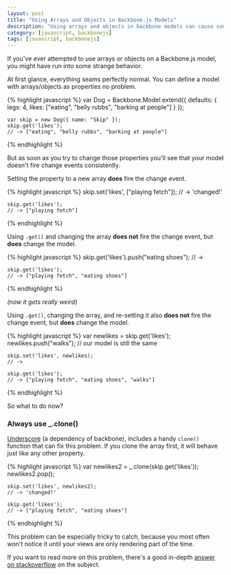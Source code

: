 ```yaml
---
layout: post
title: "Using Arrays and Objects in Backbone.js Models"
description: "Using arrays and objects in backbone models can cause some tricky behavior with how the model fires change events. Here's how to fix it."
category: [javascript, backbonejs]
tags: [javascript, backbonejs]
---
```


If you've ever attempted to use arrays or objects on a Backbone.js model, you might have run into some strange behavior.

At first glance, everything seams perfectly normal. You can define a model with arrays/objects as properties no problem.

{% highlight javascript %}
    var Dog = Backbone.Model.extend({
        defaults: {
            legs: 4,
            likes: ["eating", "belly rubbs", "barking at people"]
        }
    });

    var skip = new Dog({ name: "Skip" });
    skip.get('likes');
    // -> ["eating", "belly rubbs", "barking at people"]
{% endhighlight %}
	
But as soon as you try to change those properties you'll see that your model doesn't fire change events consistently.

Setting the property to a new array __does__ fire the change event.

{% highlight javascript %}
    skip.set('likes', ["playing fetch"]);
    // -> 'changed!'

    skip.get('likes');
    // -> ["playing fetch"]
{% endhighlight %}

Using `.get()` and changing the array __does not__ fire the change event, but __does__ change the model.

{% highlight javascript %}
    skip.get('likes').push("eating shoes");
    // ->

    skip.get('likes');
    // -> ["playing fetch", "eating shoes"]
{% endhighlight %}

_(now it gets really weird)_

Using `.get()`, changing the array, and re-setting it also __does not__ fire the change event, but __does__ change the model.

{% highlight javascript %}
    var newlikes = skip.get('likes');
    newlikes.push("walks");
    // our model is still the same

    skip.set('likes', newlikes);
    // ->

    skip.get('likes');
    // -> ["playing fetch", "eating shoes", "walks"]
{% endhighlight %}

So what to do now?

### Always use _.clone()

[Underscore](http://underscorejs.org/ "underscorejs.org") (a dependency of backbone), includes a handy `clone()` function that can fix this problem. If you clone the array first, it will behave just like any other property.

{% highlight javascript %}
    var newlikes2 = _.clone(skip.get('likes'));
    newlikes2.pop();

    skip.set('likes', newlikes2);
    // -> 'changed!'

    skip.get('likes');
    // -> ["playing fetch", "eating shoes"]
{% endhighlight %}
	
This problem can be especially tricky to catch, because you most often won't notice it until your views are only rendering part of the time.

If you want to read more on this problem, there's a good in-depth [answer on stackoverflow](http://stackoverflow.com/questions/11661380/does-backbone-models-this-get-copy-an-entire-array-or-point-to-the-same-array "stackoverflow.com/questions/11661380") on the subject.
